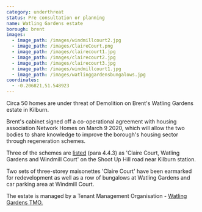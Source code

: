 ```yaml
---
category: underthreat
status: Pre consultation or planning
name: Watling Gardens estate
borough: brent
images:
  - image_path: /images/windmillcourt2.jpg
  - image_path: /images/ClaireCourt.png
  - image_path: /images/clairecourt1.jpg
  - image_path: /images/clairecourt2.jpg
  - image_path: /images/clairecourt3.jpg
  - image_path: /images/windmillcourt1.jpg
  - image_path: /images/watlinggardensbungalows.jpg
coordinates:
  - -0.206821,51.548923
---
```

Circa 50 homes are under threat of Demolition on Brent's Watling Gardens estate in Kilburn.

Brent's cabinet signed off a co-operational agreement with housing association Network Homes on March 9 2020, which will allow the two bodies to share knowledge to improve the borough's housing sector through regeneration schemes.

Three of the schemes are [listed](http://democracy.brent.gov.uk/documents/s95738/07.%20Cabinet%20Report%20-%20Collaboration%20with%20Network%20Homes.pdf) (para 4.4.3) as 'Claire Court, Watling Gardens and Windmill Court' on the Shoot Up Hill road near Kilburn station. 

Two sets of three-storey maisonettes 'Claire Court' have been earmarked for redevelopment as well as a row of bungalows at Watling Gardens and car parking area at Windmill Court. 

The estate is managed by a Tenant Management Organisation - [Watling Gardens TMO.](http://www.watlinggardenstmo.co.uk/)
